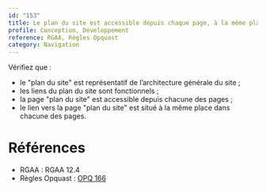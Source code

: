 ```yaml
---
id: "153"
title: Le plan du site est accessible depuis chaque page, à la même place dans la présentation et dans le même ordre relatif dans le code source ; il reflète l’arborescence du site.
profile: Conception, Développement
reference: RGAA, Règles Opquast
category: Navigation
---
```


Vérifiez que :
* le "plan du site" est représentatif de l’architecture générale du site ;
* les liens du plan du site sont fonctionnels ;
* la page "plan du site" est accessible depuis chacune des pages ;
* le lien vers la page "plan du site" est situé à la même place dans chacune des pages.

# Références

*   RGAA : RGAA 12.4
*   Règles Opquast : [OPQ 166](https://checklists.opquast.com/fr/assurance-qualite-web/un-plan-du-site-est-disponible-depuis-chaque-page)

